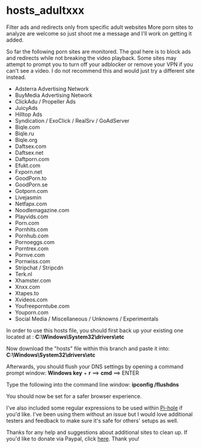 # hosts_adultxxx
Filter ads and redirects only from specific adult websites
More porn sites to analyze are welcome so just shoot me a message and I'll work on getting it added.

So far the following porn sites are monitored. The goal here is to block ads and redirects while not breaking the video playback. Some sites may attempt to prompt you to turn off your adblocker or remove your VPN if you can't see a video. I do not recommend this and would just try a different site instead.

-  Adsterra Advertising Network
-  BuyMedia Advertising Network
-  ClickAdu / Propeller Ads
-  JuicyAds
-  Hilltop Ads
-  Syndication / ExoClick / RealSrv / GoAdServer
-  Biqle.com
-  Biqle.ru
-  Biqle.org
-  Daftsex.com
-  Daftsex.net
-  Daftporn.com
-  Efukt.com
-  Fxporn.net
-  GoodPorn.to
-  GoodPorn.se
-  Gotporn.com
-  Livejasmin
-  Netfapx.com
-  Noodlemagazine.com
-  Playvids.com
-  Porn.com
-  Pornhits.com
-  Pornhub.com
-  Pornoeggs.com
-  Porntrex.com
-  Pornve.com
-  Pornwiss.com
-  Stripchat / Stripcdn
-  Terk.nl
-  Xhamster.com
-  Xnxx.com
-  Xtapes.to
-  Xvideos.com
-  Youfreeporntube.com
-  Youporn.com
-  Social Media / Miscellaneous / Unknowns / Experimentals

In order to use this hosts file, you should first back up your existing one located at : <b>C:\Windows\System32\drivers\etc</b>

Now download the "hosts" file within this branch and paste it into: <b>C:\Windows\System32\drivers\etc</b>

Afterwards, you should flush your DNS settings by opening a command prompt window: <b>Windows key</b> + <b>r</b> ==> <b>cmd</b> ==> ENTER

Type the following into the command line window: <b>ipconfig /flushdns</b>

You should now be set for a safer browser experience.


I've also included some regular expressions to be used within 
<a href="https://docs.pi-hole.net/main/basic-install/">Pi-hole</a> if you'd like. I've been using them without an issue but I would love additional testers and feedback to make sure it's safe for others' setups as well.

Thanks for any help and suggestions about additional sites to clean up. If you'd like to donate via Paypal, click <a href="http://paypal.me/d1savow3d">here</a>. Thank you!
